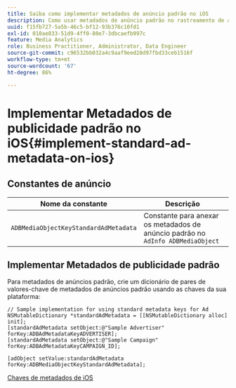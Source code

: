 ```yaml
---
title: Saiba como implementar metadados de anúncio padrão no iOS
description: Como usar metadados de anúncio padrão no rastreamento de anúncios no iOS.
uuid: f15fb727-5a5b-46c5-bf12-93b376c10fd1
exl-id: 018ae833-51d9-4ff0-80e7-3dbcaefb997c
feature: Media Analytics
role: Business Practitioner, Administrator, Data Engineer
source-git-commit: c96532bb032a4c9aaf9eed28d97fbd33ceb1516f
workflow-type: tm+mt
source-wordcount: '67'
ht-degree: 86%

---
```


# Implementar Metadados de publicidade padrão no iOS{#implement-standard-ad-metadata-on-ios}

## Constantes de anúncio

| Nome da constante | Descrição   |
|---|---|
| `ADBMediaObjectKeyStandardAdMetadata` | Constante para anexar os metadados de anúncio padrão no `AdInfo ADBMediaObject` |

## Implementar Metadados de publicidade padrão

Para metadados de anúncios padrão, crie um dicionário de pares de valores-chave de metadados de anúncios padrão usando as chaves da sua plataforma:

```
// Sample implementation for using standard metadata keys for Ad 
NSMutableDictionary *standardAdMetadata = [[NSMutableDictionary alloc] init]; 
[standardAdMetadata setObject:@"Sample Advertiser" forKey:ADBAdMetadataKeyADVERTISER]; 
[standardAdMetadata setObject:@"Sample Campaign" forKey:ADBAdMetadataKeyCAMPAIGN_ID]; 
 
[adObject setValue:standardAdMetadata forKey:ADBMediaObjectKeyStandardAdMetadata];
```

[Chaves de metadados de iOS](/help/sdk-implement/track-av-playback/impl-std-metadata/ios-metadata-keys.md)
